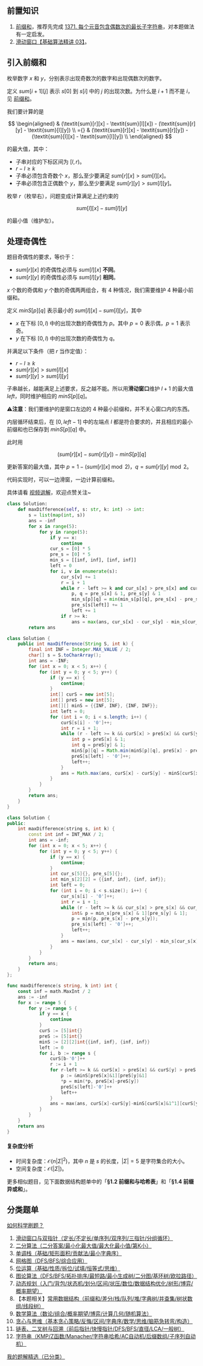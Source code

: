 ## 前置知识

1. [前缀和](https://leetcode.cn/problems/range-sum-query-immutable/solution/qian-zhui-he-ji-qi-kuo-zhan-fu-ti-dan-py-vaar/)，推荐先完成 [1371. 每个元音包含偶数次的最长子字符串](https://leetcode.cn/problems/find-the-longest-substring-containing-vowels-in-even-counts/)，对本题做法有一定启发。
2. [滑动窗口【基础算法精讲 03】](https://www.bilibili.com/video/BV1hd4y1r7Gq/)。

## 引入前缀和

枚举数字 $x$ 和 $y$，分别表示出现奇数次的数字和出现偶数次的数字。

定义 $\textit{sum}[i+1][j]$ 表示 $s[0]$ 到 $s[i]$ 中的 $j$ 的出现次数。为什么是 $i+1$ 而不是 $i$，见 [前缀和](https://leetcode.cn/problems/range-sum-query-immutable/solution/qian-zhui-he-ji-qi-kuo-zhan-fu-ti-dan-py-vaar/)。

我们要计算的是

$$
\begin{aligned}
    & (\textit{sum}[r][x] - \textit{sum}[l][x]) - (\textit{sum}[r][y] - \textit{sum}[l][y])      \\
={} & (\textit{sum}[r][x] - \textit{sum}[r][y]) - (\textit{sum}[l][x] - \textit{sum}[l][y])      \\
\end{aligned}
$$

的最大值，其中：

- 子串对应的下标区间为 $[l,r)$。
- $r-l\ge k$
- 子串必须包含奇数个 $x$，那么至少要满足 $\textit{sum}[r][x] > \textit{sum}[l][x]$。
- 子串必须包含正偶数个 $y$，那么至少要满足 $\textit{sum}[r][y] > \textit{sum}[l][y]$。

枚举 $r$（枚举右），问题变成计算满足上述约束的

$$
\textit{sum}[l][x] - \textit{sum}[l][y]
$$

的最小值（维护左）。

## 处理奇偶性

题目奇偶性的要求，等价于：

- $\textit{sum}[r][x]$ 的奇偶性必须与 $\textit{sum}[l][x]$ **不同**。
- $\textit{sum}[r][y]$ 的奇偶性必须与 $\textit{sum}[l][y]$ **相同**。

$x$ 个数的奇偶和 $y$ 个数的奇偶两两组合，有 $4$ 种情况，我们需要维护 $4$ 种最小前缀和。

定义 $\textit{minS}[p][q]$ 表示最小的 $\textit{sum}[l][x] - \textit{sum}[l][y]$，其中

- $x$ 在下标 $[0,l)$ 中的出现次数的奇偶性为 $p$。其中 $p=0$ 表示偶，$p=1$ 表示奇。
- $y$ 在下标 $[0,l)$ 中的出现次数的奇偶性为 $q$。

并满足以下条件（把 $r$ 当作定值）：

- $r-l\ge k$
- $\textit{sum}[r][x] > \textit{sum}[l][x]$
- $\textit{sum}[r][y] > \textit{sum}[l][y]$

子串越长，越能满足上述要求，反之越不能。所以用**滑动窗口**维护 $l+1$ 的最大值 $\textit{left}$，同时维护相应的 $\textit{minS}[p][q]$。

⚠**注意**：我们要维护的是窗口左边的 $4$ 种最小前缀和，并不关心窗口内的东西。

内层循环结束后，在 $[0,\textit{left}-1]$ 中的左端点 $l$ 都是符合要求的，并且相应的最小前缀和也已保存到 $\textit{minS}[p][q]$ 中。

此时用

$$
(\textit{sum}[r][x] - \textit{sum}[r][y]) - \textit{minS}[p][q]
$$

更新答案的最大值，其中 $p=1-(\textit{sum}[r][x]\bmod 2)$，$q = \textit{sum}[r][y]\bmod 2$。

代码实现时，可以一边滑窗，一边计算前缀和。

具体请看 [视频讲解](https://www.bilibili.com/video/BV1D5F6eRECp/?t=49m08s)，欢迎点赞关注~

```py [sol-Python3]
class Solution:
    def maxDifference(self, s: str, k: int) -> int:
        s = list(map(int, s))
        ans = -inf
        for x in range(5):
            for y in range(5):
                if y == x:
                    continue
                cur_s = [0] * 5
                pre_s = [0] * 5
                min_s = [[inf, inf], [inf, inf]]
                left = 0
                for i, v in enumerate(s):
                    cur_s[v] += 1
                    r = i + 1
                    while r - left >= k and cur_s[x] > pre_s[x] and cur_s[y] > pre_s[y]:
                        p, q = pre_s[x] & 1, pre_s[y] & 1
                        min_s[p][q] = min(min_s[p][q], pre_s[x] - pre_s[y])
                        pre_s[s[left]] += 1
                        left += 1
                    if r >= k:
                        ans = max(ans, cur_s[x] - cur_s[y] - min_s[cur_s[x] & 1 ^ 1][cur_s[y] & 1])
        return ans
```

```java [sol-Java]
class Solution {
    public int maxDifference(String S, int k) {
        final int INF = Integer.MAX_VALUE / 2;
        char[] s = S.toCharArray();
        int ans = -INF;
        for (int x = 0; x < 5; x++) {
            for (int y = 0; y < 5; y++) {
                if (y == x) {
                    continue;
                }
                int[] curS = new int[5];
                int[] preS = new int[5];
                int[][] minS = {{INF, INF}, {INF, INF}};
                int left = 0;
                for (int i = 0; i < s.length; i++) {
                    curS[s[i] - '0']++;
                    int r = i + 1;
                    while (r - left >= k && curS[x] > preS[x] && curS[y] > preS[y]) {
                        int p = preS[x] & 1;
                        int q = preS[y] & 1;
                        minS[p][q] = Math.min(minS[p][q], preS[x] - preS[y]);
                        preS[s[left] - '0']++;
                        left++;
                    }
                    ans = Math.max(ans, curS[x] - curS[y] - minS[curS[x] & 1 ^ 1][curS[y] & 1]);
                }
            }
        }
        return ans;
    }
}
```

```cpp [sol-C++]
class Solution {
public:
    int maxDifference(string s, int k) {
        const int inf = INT_MAX / 2;
        int ans = -inf;
        for (int x = 0; x < 5; x++) {
            for (int y = 0; y < 5; y++) {
                if (y == x) {
                    continue;
                }
                int cur_s[5]{}, pre_s[5]{};
                int min_s[2][2] = {{inf, inf}, {inf, inf}};
                int left = 0;
                for (int i = 0; i < s.size(); i++) {
                    cur_s[s[i] - '0']++;
                    int r = i + 1;
                    while (r - left >= k && cur_s[x] > pre_s[x] && cur_s[y] > pre_s[y]) {
                        int& p = min_s[pre_s[x] & 1][pre_s[y] & 1];
                        p = min(p, pre_s[x] - pre_s[y]);
                        pre_s[s[left] - '0']++;
                        left++;
                    }
                    ans = max(ans, cur_s[x] - cur_s[y] - min_s[cur_s[x] & 1 ^ 1][cur_s[y] & 1]);
                }
            }
        }
        return ans;
    }
};
```

```go [sol-Go]
func maxDifference(s string, k int) int {
	const inf = math.MaxInt / 2
	ans := -inf
	for x := range 5 {
		for y := range 5 {
			if y == x {
				continue
			}
			curS := [5]int{}
			preS := [5]int{}
			minS := [2][2]int{{inf, inf}, {inf, inf}}
			left := 0
			for i, b := range s {
				curS[b-'0']++
				r := i + 1
				for r-left >= k && curS[x] > preS[x] && curS[y] > preS[y] {
					p := &minS[preS[x]&1][preS[y]&1]
					*p = min(*p, preS[x]-preS[y])
					preS[s[left]-'0']++
					left++
				}
                ans = max(ans, curS[x]-curS[y]-minS[curS[x]&1^1][curS[y]&1])
			}
		}
	}
	return ans
}
```

#### 复杂度分析

- 时间复杂度：$\mathcal{O}(n|\Sigma|^2)$，其中 $n$ 是 $s$ 的长度，$|\Sigma|=5$ 是字符集合的大小。
- 空间复杂度：$\mathcal{O}(|\Sigma|)$。

更多相似题目，见下面数据结构题单中的「**§1.2 前缀和与哈希表**」和「**§1.4 前缀异或和**」。

## 分类题单

[如何科学刷题？](https://leetcode.cn/circle/discuss/RvFUtj/)

1. [滑动窗口与双指针（定长/不定长/单序列/双序列/三指针/分组循环）](https://leetcode.cn/circle/discuss/0viNMK/)
2. [二分算法（二分答案/最小化最大值/最大化最小值/第K小）](https://leetcode.cn/circle/discuss/SqopEo/)
3. [单调栈（基础/矩形面积/贡献法/最小字典序）](https://leetcode.cn/circle/discuss/9oZFK9/)
4. [网格图（DFS/BFS/综合应用）](https://leetcode.cn/circle/discuss/YiXPXW/)
5. [位运算（基础/性质/拆位/试填/恒等式/思维）](https://leetcode.cn/circle/discuss/dHn9Vk/)
6. [图论算法（DFS/BFS/拓扑排序/最短路/最小生成树/二分图/基环树/欧拉路径）](https://leetcode.cn/circle/discuss/01LUak/)
7. [动态规划（入门/背包/状态机/划分/区间/状压/数位/数据结构优化/树形/博弈/概率期望）](https://leetcode.cn/circle/discuss/tXLS3i/)
8. 【本题相关】[常用数据结构（前缀和/差分/栈/队列/堆/字典树/并查集/树状数组/线段树）](https://leetcode.cn/circle/discuss/mOr1u6/)
9. [数学算法（数论/组合/概率期望/博弈/计算几何/随机算法）](https://leetcode.cn/circle/discuss/IYT3ss/)
10. [贪心与思维（基本贪心策略/反悔/区间/字典序/数学/思维/脑筋急转弯/构造）](https://leetcode.cn/circle/discuss/g6KTKL/)
11. [链表、二叉树与回溯（前后指针/快慢指针/DFS/BFS/直径/LCA/一般树）](https://leetcode.cn/circle/discuss/K0n2gO/)
12. [字符串（KMP/Z函数/Manacher/字符串哈希/AC自动机/后缀数组/子序列自动机）](https://leetcode.cn/circle/discuss/SJFwQI/)

[我的题解精选（已分类）](https://github.com/EndlessCheng/codeforces-go/blob/master/leetcode/SOLUTIONS.md)
